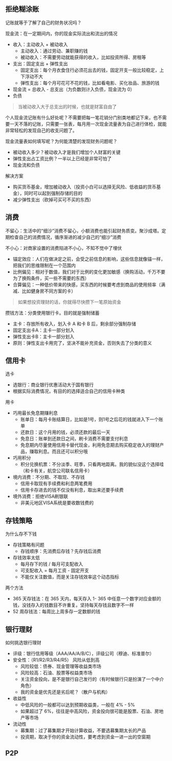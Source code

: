 ## 拒绝糊涂账
记账就等于了解了自己的财务状况吗？

现金流：在一定期间内，你的现金实际流出和流出的情况
* 收入：主动收入 + 被动收入
  * 主动收入：通过劳动、兼职赚的钱
  * 被动收入：不需要劳动就能获得的收入，比如投资所得、房租等
* 支出：固定支出 + 弹性支出
  * 固定支出：每个月衣食住行必须花出去的钱，固定开支一般比较稳定，上下浮动不大
  * 弹性支出：每个月可花可不花的钱，比如看电影、买化妆品、旅游的钱
* 现金流 = 总收入 - 总支出（为负数则计入负债，现金流为 0）
* 负债

> 当被动收入大于总支出的时候，也就是财富自由了

个人现金流记账有什么好处呢？不需要把每一笔花销分门别类地都记下来，也不需要一天不落的记账，只需要一张表，每月用一次现金流量表为自己进行体检，就能非常轻松的发现自己的收支问题了。

现金流量表如何填写呢？为何能清楚的发现财务问题呢？
* 被动收入多少？被动收入才是我们增加个人财富的关键
* 弹性支出占工资比例？一半以上已经是非常可怕了
* 现金流和负债

解决方案
* 购买货币基金，增加被动收入（投资小白可以选择无风险、低收益的货币基金），同时可以起到强制存储的目的
* 减少弹性支出（砍掉可买可不买的东西）

## 消费
不留心：生活中的“细沙”消费不留心，小额消费也能引起财务质变。聚沙成塔。定期检查自己的消费情况，循序渐进的减少自己的“细沙”消费

不小心：对商家设置的消费陷进不小心，不知不觉中了埋伏
* 锚定效应：人们在做决定之前，会受之前信息的影响，这些信息就像锚一样，把我们的思维限制在一个范围内
* 比例偏见：相对于数值，我们对于比例的变化更加敏感（换购活动，千万不要为了换购条件，买一些不需要的东西）
* 合算偏见：一种低价带来的快感，买东西的时候要考虑到商品的使用频率（满减、比如健身房不同方案的卡）

> 如果想投资理财的话，你就得尽快攒下一笔原始资金

攒钱方法：分类使用银行卡。目的就是强制储蓄
* 主卡：存放所有收入，划入卡 A 和卡 B 后，剩余部分强制存储
* 固定支出卡A：主卡一部分划入
* 弹性支出卡B：主卡一部分划入
* 原则：弹性支出卡用完了，坚决不能补充资金，否则失去了分类的意义

## 信用卡
选卡
* 选银行：商业银行优惠活动大于国有银行
* 根据实际消费情况，有目的的选择适合自己的信用卡种类

用卡
* 巧用最长免息期赚利息
  * 账单日：每月卡账结算日，比如是1号，则1号之后花的钱就进入下一个账单
  * 还款日：这个月用的钱，必须还款的最后一天
  * 免息日：账单到还款日之间，刷卡消费不需要支付利息
  * 免息期内尽量使用信用卡替代现金，利用免息期去购买稳定收入的理财产品，赚取利息。而且还可以积分哦
* 巧用积分
  * 积分兑换机票：不分淡季、旺季，只看两地距离。我的貌似没这个选择哇（和卡有关，航空公司联名信用卡）
* 境内消费：不分期、不取现、不存钱
  * 信用卡取现有手续费和利息两笔费用
  * 信用卡存进去的钱不仅没有利息，取出来还要手续费
* 境外消费：拒绝VISA刷银联
  * 非美元地区VISA系统是要收数钱费的

## 存钱策略
为什么存不下钱
* 存钱策略有问题
  * 存钱顺序：先消费后存钱？先存钱后消费
* 存钱效率太低
  * 每月存下的钱 / 每月可支配收入
  * 可支配收入 = 每月工资 - 固定开支
  * 不能仅关注数值，而是关注存钱效率这个动态指标

两个方法
* 365 天存钱法：在 365 天内，每天存入 1- 365 中任意一个数字对应金额的钱，没钱存入的钱数目不许重复。坚持每天存钱且数字不一样
* 52 周存钱法：每周比上周多存一定数额的钱

## 银行理财
如何挑选银行理财
* 评级：银行信用等级（AAA/AA/A/B/C），评级公司（穆迪、标准普尔）
* 安全性：（R1/R2/R3/R4/R5） 风险从低到高
  * 风险较低：债券、现金管理等收益类市场
  * 风险较高：石油、股票等权益类市场
  * 关注资金投向，是不是银行自己发行的（有时候银行只是扮演了一个中介角色）
  * 我的资金是优先还是劣后呢？（散户与机构）
* 收益性
  * 中低风险的一般都可以达到预期收益类，一般在 4% - 5%
  * 如果超过了 6%，往往是中高风险，资金投向很可能是股票、石油、房地产等市场
* 流动性
  * 募集期：过了募集期才开始计算收益，不要选募集期太长的产品
  * 投资期，取决于你的资金流动性，要考虑到资金一进一出的空窗期

## P2P

